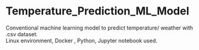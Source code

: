 # Temperature_Prediction_ML_Model


Conventional machine learning model to predict temperature/ weather with .csv dataset.  <br />
Linux environment, Docker , Python, Jupyter notebook used.
